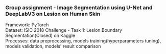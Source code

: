 ### Group assignment - Image Segmentation using U-Net and DeepLabV3 on Lesion on Human Skin
Framework: PyTorch \
Dataset: ISIC 2018 Challenge - Task 1: Lesion Boundary Segmentation(Closed) on Kaggle \
Processes: data preprocessing, models training(hyperparameters tuning), models validation, models' result comparison
